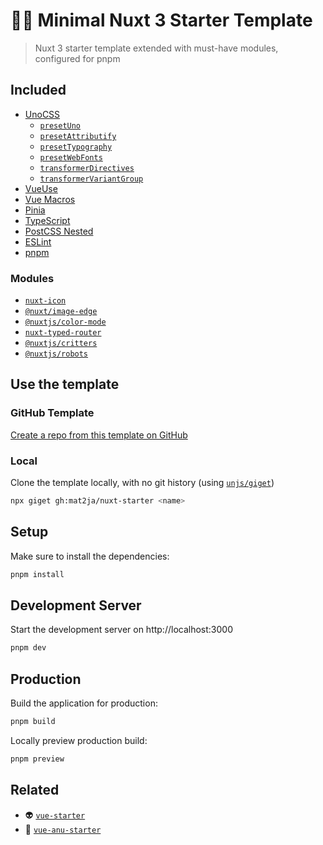 # 🧚🏻 Minimal Nuxt 3 Starter Template

> Nuxt 3 starter template extended with must-have modules, configured for pnpm

## Included
- [UnoCSS](https://github.com/unocss/unocss)
  - [`presetUno`](https://github.com/unocss/unocss/tree/main/packages/preset-uno)
  - [`presetAttributify`](https://github.com/unocss/unocss/tree/main/packages/preset-attributify)
  - [`presetTypography`](https://github.com/unocss/unocss/tree/main/packages/preset-typography)
  - [`presetWebFonts`](https://github.com/unocss/unocss/tree/main/packages/preset-web-fonts)
  - [`transformerDirectives`](https://github.com/unocss/unocss/tree/main/packages/transformer-directives)
  - [`transformerVariantGroup`](https://github.com/unocss/unocss/tree/main/packages/transformer-variant-group)
- [VueUse](https://vueuse.org/)
- [Vue Macros](https://vue-macros.sxzz.moe/)
- [Pinia](https://pinia.vuejs.org/)
- [TypeScript](https://www.typescriptlang.org/)
- [PostCSS Nested](https://github.com/postcss/postcss-nested)
- [ESLint](https://github.com/antfu/eslint-config)
- [pnpm](https://pnpm.io/)

### Modules
- [`nuxt-icon`](https://github.com/nuxt-modules/icon)
- [`@nuxt/image-edge`](https://v1.image.nuxtjs.org/get-started)
- [`@nuxtjs/color-mode`](https://color-mode.nuxtjs.org/)
- [`nuxt-typed-router`](https://nuxt-typed-router.vercel.app/)
- [`@nuxtjs/critters`](https://github.com/nuxt-modules/critters)
- [`@nuxtjs/robots`](https://nuxt.com/modules/robots)

## Use the template

### GitHub Template
[Create a repo from this template on GitHub](https://github.com/mat2ja/vue-starter/generate)

### Local
Clone the template locally, with no git history (using [`unjs/giget`](https://github.com/unjs/giget))

```bash
npx giget gh:mat2ja/nuxt-starter <name>
```

## Setup

Make sure to install the dependencies:

```bash
pnpm install
```

## Development Server

Start the development server on http://localhost:3000

```bash
pnpm dev
```

## Production

Build the application for production:

```bash
pnpm build
```

Locally preview production build:

```bash
pnpm preview
```

## Related

- 👽 [`vue-starter`](https://github.com/mat2ja/vue-starter)
- 🔮 [`vue-anu-starter`](https://github.com/mat2ja/vue-anu-starter)
